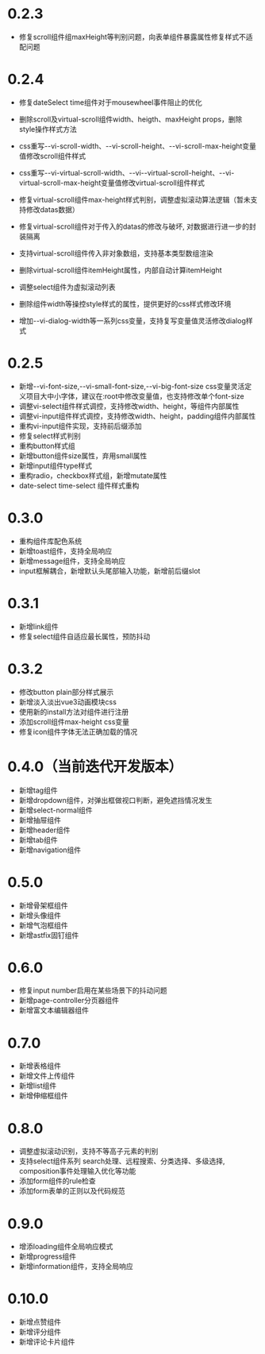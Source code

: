 # 0.2.3

- 修复scroll组件组maxHeight等判别问题，向表单组件暴露属性修复样式不适配问题 

# 0.2.4

- 修复dateSelect time组件对于mousewheel事件阻止的优化

- 删除scroll及virtual-scroll组件width、heigth、maxHeight  props，删除style操作样式方法
- css重写--vi-scroll-width、--vi-scroll-height、--vi-scroll-max-height变量值修改scroll组件样式
- css重写--vi-virtual-scroll-width、--vi--virtual-scroll-height、--vi-virtual-scroll-max-height变量值修改virtual-scroll组件样式
- 修复virtual-scroll组件max-height样式判别，调整虚拟滚动算法逻辑（暂未支持修改datas数据）
- 修复virtual-scroll组件对于传入的datas的修改与破坏, 对数据进行进一步的封装隔离
- 支持virtual-scroll组件传入非对象数组，支持基本类型数组渲染
- 删除virtual-scroll组件itemHeight属性，内部自动计算itemHeight
- 调整select组件为虚拟滚动列表
- 删除组件width等操控style样式的属性，提供更好的css样式修改环境
- 增加--vi-dialog-width等一系列css变量，支持复写变量值灵活修改dialog样式

# 0.2.5

- 新增--vi-font-size,--vi-small-font-size,--vi-big-font-size css变量灵活定义项目大中小字体，建议在:root中修改变量值，也支持修改单个font-size
- 调整vi-select组件样式调控，支持修改width、height，等组件内部属性
- 调整vi-input组件样式调控，支持修改width、height，padding组件内部属性
- 重构vi-input组件实现，支持前后缀添加
- 修复select样式判别
- 重构button样式组
- 新增button组件size属性，弃用small属性
- 新增input组件type样式
- 重构radio，checkbox样式组，新增mutate属性
- date-select time-select 组件样式重构

# 0.3.0

- 重构组件库配色系统
- 新增toast组件，支持全局响应
- 新增message组件，支持全局响应
- input框解耦合，新增默认头尾部输入功能，新增前后缀slot

# 0.3.1

- 新增link组件
- 修复select组件自适应最长属性，预防抖动

# 0.3.2

- 修改button plain部分样式展示
- 新增淡入淡出vue3动画模块css
- 使用新的install方法对组件进行注册
- 添加scroll组件max-height css变量
- 修复icon组件字体无法正确加载的情况

# 0.4.0（当前迭代开发版本）

- 新增tag组件
- 新增dropdown组件，对弹出框做视口判断，避免遮挡情况发生
- 新增select-normal组件
- 新增抽屉组件
- 新增header组件
- 新增tab组件
- 新增navigation组件

# 0.5.0

- 新增骨架框组件
- 新增头像组件
- 新增气泡框组件
- 新增astfix固钉组件

# 0.6.0

- 修复input number启用在某些场景下的抖动问题
- 新增page-controller分页器组件
- 新增富文本编辑器组件

# 0.7.0

- 新增表格组件
- 新增文件上传组件
- 新增list组件
- 新增伸缩框组件

# 0.8.0

- 调整虚拟滚动识别，支持不等高子元素的判别
- 支持select组件系列 search处理、远程搜索、分类选择、多级选择, composition事件处理输入优化等功能
- 添加form组件的rule检查
- 添加form表单的正则以及代码规范

# 0.9.0

- 增添loading组件全局响应模式
- 新增progress组件
- 新增information组件，支持全局响应

# 0.10.0

- 新增点赞组件
- 新增评分组件
- 新增评论卡片组件